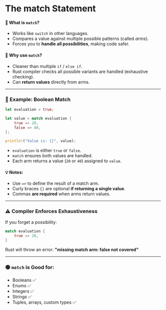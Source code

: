 # The match Statement


#### 📌 What is `match`?
- Works like `switch` in other languages.
- Compares a value against multiple possible patterns (called *arms*).
- Forces you to **handle all possibilities**, making code safer.

#### 🧠 Why use `match`?
- Cleaner than multiple `if` / `else if`.
- Rust compiler checks all possible variants are handled (exhaustive checking).
- Can **return values** directly from arms.

---

### 🧪 Example: Boolean Match

```rust
let evaluation = true;

let value = match evaluation {
    true => 20,
    false => 40,
};

println!("Value is: {}", value);
```

- `evaluation` is either `true` or `false`.
- `match` ensures both values are handled.
- Each arm returns a value (`20` or `40`) assigned to `value`.

#### 💡 Notes:
- Use `=>` to define the result of a match arm.
- Curly braces `{}` are optional **if returning a single value**.
- Commas **are required** when arms return values.

---

### ⚠️ Compiler Enforces Exhaustiveness
If you forget a possibility:
```rust
match evaluation {
    true => 20,
}
```
Rust will throw an error: **"missing match arm: false not covered"**

---

### 🟢 `match` is Good for:
- Booleans ✅
- Enums ✅
- Integers ✅
- Strings ✅
- Tuples, arrays, custom types ✅
